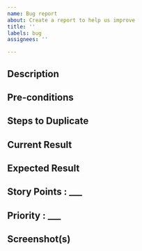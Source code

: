 ```yaml
---
name: Bug report
about: Create a report to help us improve
title: ''
labels: bug
assignees: ''

---
```


## Description

<!-- A clear and concise description of the bug. -->

## Pre-conditions

<!-- List the pre-conditions that must be met to trigger this bug. -->

## Steps to Duplicate

<!-- Steps to reproduce the behaviour. -->

## Current Result

<!-- What is currently happening. -->

## Expected Result

<!-- What should happen. -->

## Story Points : ___
<!-- Please write a story point e.g. 1, 2, 4 -->

## Priority : ___
<!-- Please write a priority level (low, med, high) -->

## Screenshot(s)

<!-- If applicable, add screenshots to help explain your problem. -->
